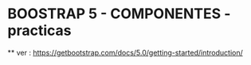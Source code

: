 # BOOSTRAP 5 - COMPONENTES  - practicas

 **  ver : https://getbootstrap.com/docs/5.0/getting-started/introduction/
## 
